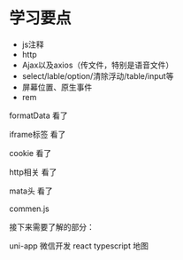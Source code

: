 # 学习要点

* js注释
* http
* Ajax以及axios（传文件，特别是语音文件）
* select/lable/option/清除浮动/table/input等
* 屏幕位置、原生事件
* rem

formatData    看了

iframe标签	看了

cookie	看了

http相关	看了

mata头	看了

commen.js

接下来需要了解的部分：

uni-app	微信开发	react	typescript	地图